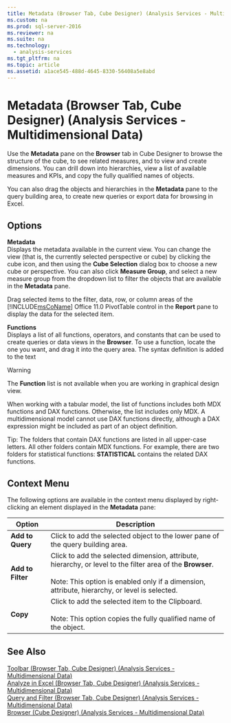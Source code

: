 ```yaml
---
title: Metadata (Browser Tab, Cube Designer) (Analysis Services - Multidimensional Data)
ms.custom: na
ms.prod: sql-server-2016
ms.reviewer: na
ms.suite: na
ms.technology: 
  - analysis-services
ms.tgt_pltfrm: na
ms.topic: article
ms.assetid: a1ace545-488d-4645-8330-56408a5e8abd
---
```

# Metadata (Browser Tab, Cube Designer) (Analysis Services - Multidimensional Data)
  Use the **Metadata** pane on the **Browser** tab in Cube Designer to browse the structure of the cube, to see related measures, and to view and create dimensions. You can drill down into hierarchies, view a list of available measures and KPIs, and copy the fully qualified names of objects.  
  
 You can also drag the objects and hierarchies in the **Metadata** pane to the query building area, to create new queries or export data for browsing in Excel.  
  
## Options  
 **Metadata**  
 Displays the metadata available in the current view. You can change the view (that is, the currently selected perspective or cube) by clicking the cube icon, and then using the **Cube Selection** dialog box to choose a new cube or perspective. You can also click **Measure Group**, and select a new measure group from the dropdown list to filter the objects that are available in the **Metadata** pane.  
  
 Drag selected items to the filter, data, row, or column areas of the [!INCLUDE[msCoName](../../Topics/TopicNameContainA/includes/msCoName_md.md)] Office 11.0 PivotTable control in the **Report** pane to display the data for the selected item.  
  
 **Functions**  
 Displays a list of all functions, operators, and constants that can be used to create queries or data views in the **Browser**. To use a function, locate the one you want, and drag it into the query area. The syntax definition is added to the text  
  
> [!WARNING]  
>  The **Function** list is not available when you are working in graphical design view.  
  
 When working with a tabular model, the list of functions includes both MDX functions and DAX functions. Otherwise, the list includes only MDX. A multidimensional model cannot use DAX functions directly, although a DAX expression might be included as part of an object definition.  
  
 Tip: The folders that contain DAX functions are listed in all upper-case letters. All other folders contain MDX functions. For example, there are two folders for statistical functions: **STATISTICAL** contains the related DAX functions.  
  
## Context Menu  
 The following options are available in the context menu displayed by right-clicking an element displayed in the **Metadata** pane:  
  
|Option|Description|  
|------------|-----------------|  
|**Add to Query**|Click to add the selected object to the lower pane of the query building area.|  
|**Add to Filter**|Click to add the selected dimension, attribute, hierarchy, or level to the filter area of the **Browser**.<br /><br /> Note: This option is enabled only if a dimension, attribute, hierarchy, or level is selected.|  
|**Copy**|Click to add the selected item to the Clipboard.<br /><br /> Note: This option copies the fully qualified name of the object.|  
  
## See Also  
 [Toolbar &#40;Browser Tab, Cube Designer&#41; &#40;Analysis Services - Multidimensional Data&#41;](../../Topics/TopicNameNotContainA/Toolbar--Browser-Tab--Cube-Designer---Analysis-Services---Multidimensional-Data-.md)   
 [Analyze in Excel &#40;Browser Tab, Cube Designer&#41; &#40;Analysis Services - Multidimensional Data&#41;](../../Topics/TopicNameNotContainA/Analyze-in-Excel--Browser-Tab--Cube-Designer---Analysis-Services---Multidimensional-Data-.md)   
 [Query and Filter &#40;Browser Tab, Cube Designer&#41; &#40;Analysis Services - Multidimensional Data&#41;](../../Topics/TopicNameNotContainA/Query-and-Filter--Browser-Tab--Cube-Designer---Analysis-Services---Multidimensional-Data-.md)   
 [Browser &#40;Cube Designer&#41; &#40;Analysis Services - Multidimensional Data&#41;](../../Topics/TopicNameNotContainA/Browser--Cube-Designer---Analysis-Services---Multidimensional-Data-.md)  
  
  